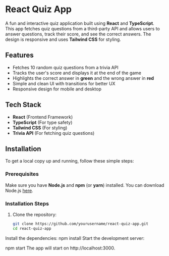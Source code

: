 # React Quiz App

A fun and interactive quiz application built using **React** and **TypeScript**. This app fetches quiz questions from a third-party API and allows users to answer questions, track their score, and see the correct answers. The design is responsive and uses **Tailwind CSS** for styling.

## Features

- Fetches 10 random quiz questions from a trivia API
- Tracks the user's score and displays it at the end of the game
- Highlights the correct answer in **green** and the wrong answer in **red**
- Simple and clean UI with transitions for better UX
- Responsive design for mobile and desktop

## Tech Stack

- **React** (Frontend Framework)
- **TypeScript** (For type safety)
- **Tailwind CSS** (For styling)
- **Trivia API** (For fetching quiz questions)

## Installation

To get a local copy up and running, follow these simple steps:

### Prerequisites

Make sure you have **Node.js** and **npm** (or **yarn**) installed. You can download Node.js [here](https://nodejs.org/).

### Installation Steps

1. Clone the repository:
   ```bash
   git clone https://github.com/yourusername/react-quiz-app.git
   cd react-quiz-app
   
Install the dependencies:
npm install
Start the development server:

npm start
The app will start on http://localhost:3000.
